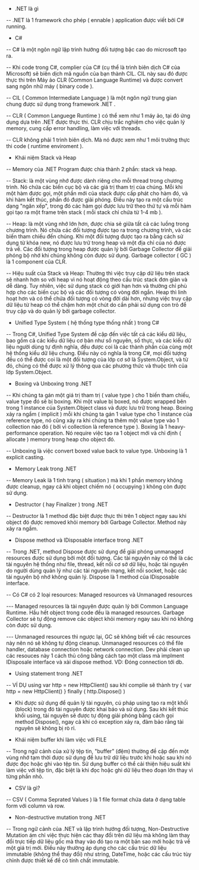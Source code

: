 - .NET là gì

-- .NET là 1 framework cho phép ( ennable ) application được viết bởi C# running.

- C#

-- C# là một ngôn ngữ lập trình hướng đối tượng bậc cao do microsoft tạo ra.

-- Khi code trong C#, complier của C# (cụ thể là trình biên dịch C# của Microsoft) sẽ biên dịch mã nguồn của bạn thành CIL. CIL này sau đó được thực thi trên Máy ảo CLR (Common Language Runtime) và được convert sang ngôn nhữ máy ( binary code ).

-- CIL ( Common Intermediate Language ) là một ngôn ngữ trung gian chung được sử dụng trong framework .NET .

-- CLR ( Common Languege Runtime ) có thể xem như 1 máy ảo, tại đó ứng dụng dựa trên .NET được thực thi. CLR chịu trắc nghiệm cho việc quản lý memory, cung cấp error handling, làm việc với threads.

-- CLR không phải 1 trình biên dịch. Mà nó được xem như 1 môi trường thực thi code ( runtime enviroment ).

- Khái niệm Stack và Heap

-- Memory của .NET Program được chia thành 2 phần: stack và heap.

-- Stack: là một vùng nhớ được dành riêng cho mỗi thread trong chương trình. Nó chứa các biến cục bộ và các giá trị tham trị của chúng. Mỗi khi một hàm được gọi, một phần mới của stack được cấp phát cho hàm đó, và khi hàm kết thúc, phần đó được giải phóng. Điều này tạo ra một cấu trúc dạng "ngăn xếp", trong đó các hàm gọi được lưu trữ theo thứ tự và mỗi hàm gọi tạo ra một frame trên stack ( mỗi stack chỉ chứa từ 1-4 mb ).

-- Heap: là một vùng nhớ lớn hơn, được chia sẻ giữa tất cả các luồng trong chương trình. Nó chứa các đối tượng được tạo ra trong chương trình, và các biến tham chiếu đến chúng. Khi một đối tượng được tạo ra bằng cách sử dụng từ khóa new, nó được lưu trữ trong heap và một địa chỉ của nó được trả về. Các đối tượng trong heap được quản lý bởi Garbage Collector để giải phóng bộ nhớ khi chúng không còn được sử dụng. Garbage collector ( GC ) là 1 component của CLR.

-- Hiệu suất của Stack và Heap: Thường thì việc truy cập dữ liệu trên stack sẽ nhanh hơn so với heap vì nó hoạt động theo cấu trúc stack đơn giản và dễ dàng. Tuy nhiên, việc sử dụng stack có giới hạn hơn và thường chỉ phù hợp cho các biến cục bộ và các đối tượng có vòng đời ngắn. Heap thì linh hoạt hơn và có thể chứa đối tượng có vòng đời dài hơn, nhưng việc truy cập dữ liệu từ heap có thể chậm hơn một chút do cần phải sử dụng con trỏ để truy cập và do quản lý bởi garbage collector.

- Unified Type System ( hệ thống type thống nhất ) trong C#

-- Trong C#, Unified Type System đề cập đến việc tất cả các kiểu dữ liệu, bao gồm cả các kiểu dữ liệu cơ bản như số nguyên, số thực, và các kiểu dữ liệu người dùng tự định nghĩa, đều được coi là các thành phần của cùng một hệ thống kiểu dữ liệu chung. Điều này có nghĩa là trong C#, mọi đối tượng đều có thể được coi là một đối tượng của lớp cơ sở là System.Object, và từ đó, chúng có thể được xử lý thông qua các phương thức và thuộc tính của lớp System.Object.

- Boxing và Unboxing trong .NET

-- Khi chúng ta gán một giá trị tham trị ( value type ) cho 1 biến tham chiếu, value type đó sẽ bị boxing. Khi một value bị boxed, nó được wrapped bên trong 1 instance của System.Object class và được lưu trữ trong heap. Boxing xảy ra ngầm ( implicit ) mỗi khi chúng ta gán 1 value type cho 1 instance của reference type, nó cũng xảy ra khi chúng ta thêm một value type vào 1 collection nào đó ( bởi vì collection là reference type ). Boxing là 1 heavy-performance operation. Nó require việc tạo ra 1 object mới và chỉ định ( allocate ) memory trong heap cho object đó.

-- Unboxing là việc convert boxed value back to value type. Unboxing là 1 explicit casting.

- Memory Leak trong .NET

-- Memory Leak là 1 tình trạng ( situation ) mà khi 1 phần memory không được cleanup, ngay cả khi object chiếm nó ( occupying ) không còn được sử dụng.

- Destructor ( hay Finalizer ) trong .NET

-- Destructor là 1 method đặc biệt được thực thi trên 1 object ngay sau khi object đó được removed khỏi memory bởi Garbage Collector. Method này xảy ra ngầm.

- Dispose method và IDisposable interface trong .NET

-- Trong .NET, method Dispose được sử dụng để giải phóng unmanaged resources được sử dụng bởi một đối tượng. Các tài nguyên này có thể là các tài nguyên hệ thống như file, thread, kết nối cơ sở dữ liệu, hoặc tài nguyên do người dùng quản lý như các tài nguyên mạng, kết nối socket, hoặc các tài nguyên bộ nhớ không quản lý. Dispose là 1 method của IDisposable interface.

-- Có C# có 2 loại resources: Managed resources và Unmanaged resources

--- Managed resources là tài nguyên được quản lý bởi Common Language Runtime. Hầu hết object trong code đều là managed resources. Garbage Collector sẻ tự động remove các object khỏi memory ngay sau khi nó không còn được sử dụng.

--- Unmanaged resources thì ngược lại, GC sẽ không biết về các resources này nên nó sẽ không tự động cleanup. Unmanaged resources có thể file handler, database connection hoặc network connection. Dev phải clean up các resouces này 1 cách thủ công bằng cách tạo một class mà implment IDisposale interface và xài dispose method. VD: Đóng connection tới db.

- Using statement trong .NET

-- VÍ DỤ using var http = new HttpClient() sau khi complie sẽ thành try { var http = new HttpClient() } finally ( http.Dispose() )

- Khi được sử dụng để quản lý tài nguyên, cú pháp using tạo ra một khối (block) trong đó tài nguyên được khai báo và sử dụng. Sau khi kết thúc khối using, tài nguyên sẽ được tự động giải phóng bằng cách gọi method Dispose(), ngay cả khi có exception xảy ra, đảm bảo rằng tài nguyên sẽ không bị rò rỉ.

- Khái niệm buffer khi làm việc với FILE

-- Trong ngữ cảnh của xử lý tệp tin, "buffer" (đệm) thường đề cập đến một vùng nhớ tạm thời được sử dụng để lưu trữ dữ liệu trước khi hoặc sau khi nó được đọc hoặc ghi vào tệp tin. Sử dụng buffer có thể cải thiện hiệu suất khi làm việc với tệp tin, đặc biệt là khi đọc hoặc ghi dữ liệu theo đoạn lớn thay vì từng phần nhỏ.

- CSV là gì?

-- CSV ( Comma Seprated Values ) là 1 file format chứa data ở dạng table form với column và row.

- Non-destructive mutation trong .NET

-- Trong ngữ cảnh của .NET và lập trình hướng đối tượng, Non-Destructive Mutation ám chỉ việc thực hiện các thay đổi trên dữ liệu mà không làm thay đổi trực tiếp dữ liệu gốc mà thay vào đó tạo ra một bản sao mới hoặc trả về một giá trị mới. Điều này thường áp dụng cho các cấu trúc dữ liệu immutable (không thể thay đổi) như string, DateTime, hoặc các cấu trúc tùy chỉnh được thiết kế để có tính chất immutable.
